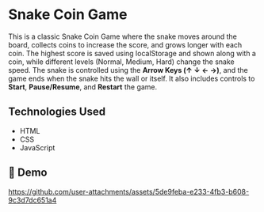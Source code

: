 # Snake Coin Game 

This is a classic Snake Coin Game where the snake moves around the board, collects coins to increase the score, and grows longer with each coin. The highest score is saved using localStorage and shown along with a coin, while different levels (Normal, Medium, Hard) change the snake speed. The snake is controlled using the **Arrow Keys (↑ ↓ ← →)**, and the game ends when the snake hits the wall or itself. It also includes controls to **Start**, **Pause/Resume**, and **Restart** the game.

## Technologies Used
- HTML
- CSS
- JavaScript

## 🎥 Demo
https://github.com/user-attachments/assets/5de9feba-e233-4fb3-b608-9c3d7dc651a4
